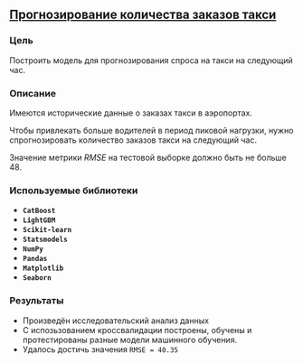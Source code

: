 ## [Прогнозирование количества заказов такси](https://nbviewer.org/github/hairymax/Yandex.Practicum.DataScience/blob/main/11%20%D0%9F%D1%80%D0%BE%D0%B3%D0%BD%D0%BE%D0%B7%D0%B8%D1%80%D0%BE%D0%B2%D0%B0%D0%BD%D0%B8%D0%B5%20%D0%BA%D0%BE%D0%BB%D0%B8%D1%87%D0%B5%D1%81%D1%82%D0%B2%D0%B0%20%D0%B7%D0%B0%D0%BA%D0%B0%D0%B7%D0%BE%D0%B2%20%D1%82%D0%B0%D0%BA%D1%81%D0%B8/project11.ipynb)

### Цель

Построить модель для прогнозирования спроса на такси на следующий час.

### Описание

Имеются исторические данные о заказах такси в аэропортах. 

Чтобы привлекать больше водителей в период пиковой нагрузки, нужно спрогнозировать количество заказов такси на следующий час.

Значение метрики *RMSE* на тестовой выборке должно быть не больше 48.
  
### Используемые библиотеки
- **`CatBoost`**
- **`LightGBM`**
- **`Scikit-learn`**
- **`Statsmodels`**
- **`NumPy`**
- **`Pandas`**
- **`Matplotlib`**
- **`Seaborn`**

### Результаты
- Произведён исследовательский анализ данных
- С испозьзованием кроссвалидации построены, обучены и протестированы разные модели машинного обучения. 
- Удалось достичь значения `RMSE = 40.35`

